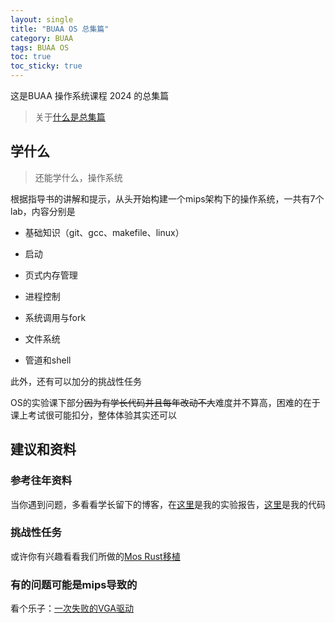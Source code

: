 ```yaml
---
layout: single
title: "BUAA OS 总集篇"
category: BUAA
tags: BUAA OS
toc: true
toc_sticky: true
---
```


这是BUAA 操作系统课程 2024 的总集篇

> 关于[什么是总集篇](/What-is-summary/index)

## 学什么

> 还能学什么，操作系统

根据指导书的讲解和提示，从头开始构建一个mips架构下的操作系统，一共有7个lab，内容分别是

* 基础知识（git、gcc、makefile、linux）

* 启动
* 页式内存管理
* 进程控制
* 系统调用与fork
* 文件系统
* 管道和shell

此外，还有可以加分的挑战性任务

OS的实验课下部分~~因为有学长代码并且每年改动不大~~难度并不算高，困难的在于课上考试很可能扣分，整体体验其实还可以

## 建议和资料

### 参考往年资料

当你遇到问题，多看看学长留下的博客，在[这里](/Download/OS-report.zip)是我的实验报告，[这里](https://github.com/FyVoid/BUAA_OS_2024)是我的代码

### 挑战性任务

或许你有兴趣看看我们所做的[Mos Rust移植](https://github.com/MOS-Rust/mos)

### 有的问题可能是mips导致的

看个乐子：[一次失败的VGA驱动](/buaa/失败的vga驱动/)

